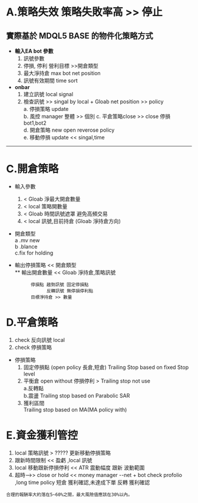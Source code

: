 # A.策略失效   策略失敗率高 >> 停止
 
## **實際基於 MDQL5 BASE 的物件化策略方式**
* **輸入EA bot 參數**
    1. 訊號參數 
    1. 停損, 停利 營利目標 >>開倉類型
    1. 最大淨持倉 max bot net position 
    1. 訊號有效期間 time sort  
* **onbar**
  1. 建立訊號 local signal  
  1. 檢查訊號 >>  singal by local + Gloab net position >> policy    
    a. 停損策略 update  
    b. 風控 manager  整體 >> 個別
    c. 平倉策略close  >> close 停損 bot1,bot2  
    d. 開倉策略 new open reverose policy   
    e. 移動停損 update << singal,time   
--- 
# C.開倉策略 
* 輸入參數
   1. < Gloab 淨最大開倉數量
   1. < local 策略開數量
   1. < Gloab 時間訊號遮罩 避免高頻交易
   1. < local 訊號,目前持倉 (Gloab 淨持倉方向) 
* 開倉類型   
  a .mv new  
  b .blance  
  c.fix for holding  
* 輸出停損策略 << 開倉類型  
**  輸出開倉數量 << Gloab 淨持倉,策略訊號  
               
            停損點 趨勢訊號 固定停損點  
                  反轉訊號 無停損停利點  
            目標淨持倉 >> 數量  
                       
# D.平倉策略
   1. check 反向訊號  local 
   1. check 停損策略
            
* 停損策略   
    1. 固定停損點 (open policy 長倉,短倉) Trailing Stop based on fixed Stop level  
    2. 平衡倉     open without 停損停利   > Trailing stop not use  
        a.反轉點  
        b.震盪  Trailing stop based on Parabolic SAR  
    3. 獲利區間       
               Trailing stop based on MA(MA policy with)  
               
# E.資金獲利管控
   1. local 策略訊號 > ????? 更新移動停損策略
   1. 跟新時間限制 << 盈虧 ,local 訊號
   1. local 移動跟新停損停利 << ATR 震動幅度 跟新 波動範圍
   1. 超時-->> close or hold
                << money manager --net + bot check profolio ,long time policy
                短倉 獲利確認,未達成下單
                反轉 獲利確認
                    
                 
            


       

    
    合理的報酬率大約落在5~60%之間，最大風險值應該在30%以內。
